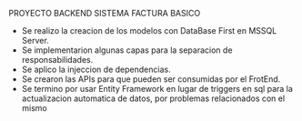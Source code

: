 PROYECTO BACKEND SISTEMA FACTURA BASICO

- Se realizo la creacion de los modelos con DataBase First en MSSQL Server.
- Se implementarion algunas capas para la separacion de responsabilidades.
- Se aplico la injeccion de dependencias.
- Se crearon las APIs para que pueden ser consumidas por el FrotEnd.
- Se termino por usar Entity Framework en lugar de triggers en sql para la actualizacion automatica de datos, por problemas relacionados con el mismo
